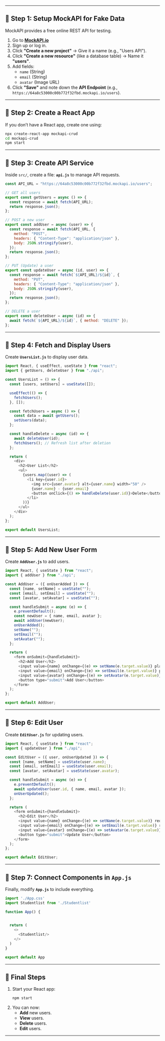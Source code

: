 
---

## 🔹 **Step 1: Setup MockAPI for Fake Data**
MockAPI provides a free online REST API for testing.

1. Go to **[MockAPI.io](https://mockapi.io/)**
2. Sign up or log in.
3. Click **"Create a new project"** → Give it a name (e.g., "Users API").
4. Click **"Create a new resource"** (like a database table) → Name it **"users"**.
5. Add fields:
   - `name` (String)
   - `email` (String)
   - `avatar` (Image URL)
6. Click **"Save"** and note down the **API Endpoint** (e.g., `https://64a8c53000c00b772f32fbd.mockapi.io/users`).

---

## 🔹 **Step 2: Create a React App**
If you don’t have a React app, create one using:

```sh
npx create-react-app mockapi-crud
cd mockapi-crud
npm start
```

---

## 🔹 **Step 3: Create API Service**
Inside `src/`, create a file: **`api.js`** to manage API requests.

```js
const API_URL = "https://64a8c53000c00b772f32fbd.mockapi.io/users";

// GET all users
export const getUsers = async () => {
  const response = await fetch(API_URL);
  return response.json();
};

// POST a new user
export const addUser = async (user) => {
  const response = await fetch(API_URL, {
    method: "POST",
    headers: { "Content-Type": "application/json" },
    body: JSON.stringify(user),
  });
  return response.json();
};

// PUT (Update) a user
export const updateUser = async (id, user) => {
  const response = await fetch(`${API_URL}/${id}`, {
    method: "PUT",
    headers: { "Content-Type": "application/json" },
    body: JSON.stringify(user),
  });
  return response.json();
};

// DELETE a user
export const deleteUser = async (id) => {
  await fetch(`${API_URL}/${id}`, { method: "DELETE" });
};
```

---

## 🔹 **Step 4: Fetch and Display Users**
Create **`UsersList.js`** to display user data.

```js
import React, { useEffect, useState } from "react";
import { getUsers, deleteUser } from "./api";

const UsersList = () => {
  const [users, setUsers] = useState([]);

  useEffect(() => {
    fetchUsers();
  }, []);

  const fetchUsers = async () => {
    const data = await getUsers();
    setUsers(data);
  };

  const handleDelete = async (id) => {
    await deleteUser(id);
    fetchUsers(); // Refresh list after deletion
  };

  return (
    <div>
      <h2>User List</h2>
      <ul>
        {users.map((user) => (
          <li key={user.id}>
            <img src={user.avatar} alt={user.name} width="50" />
            {user.name} - {user.email}
            <button onClick={() => handleDelete(user.id)}>Delete</button>
          </li>
        ))}
      </ul>
    </div>
  );
};

export default UsersList;
```

---

## 🔹 **Step 5: Add New User Form**
Create **`AddUser.js`** to add users.

```js
import React, { useState } from "react";
import { addUser } from "./api";

const AddUser = ({ onUserAdded }) => {
  const [name, setName] = useState("");
  const [email, setEmail] = useState("");
  const [avatar, setAvatar] = useState("");

  const handleSubmit = async (e) => {
    e.preventDefault();
    const newUser = { name, email, avatar };
    await addUser(newUser);
    onUserAdded();
    setName("");
    setEmail("");
    setAvatar("");
  };

  return (
    <form onSubmit={handleSubmit}>
      <h2>Add User</h2>
      <input value={name} onChange={(e) => setName(e.target.value)} placeholder="Name" required />
      <input value={email} onChange={(e) => setEmail(e.target.value)} placeholder="Email" required />
      <input value={avatar} onChange={(e) => setAvatar(e.target.value)} placeholder="Avatar URL" required />
      <button type="submit">Add User</button>
    </form>
  );
};

export default AddUser;
```

---

## 🔹 **Step 6: Edit User**
Create **`EditUser.js`** for updating users.

```js
import React, { useState } from "react";
import { updateUser } from "./api";

const EditUser = ({ user, onUserUpdated }) => {
  const [name, setName] = useState(user.name);
  const [email, setEmail] = useState(user.email);
  const [avatar, setAvatar] = useState(user.avatar);

  const handleSubmit = async (e) => {
    e.preventDefault();
    await updateUser(user.id, { name, email, avatar });
    onUserUpdated();
  };

  return (
    <form onSubmit={handleSubmit}>
      <h2>Edit User</h2>
      <input value={name} onChange={(e) => setName(e.target.value)} required />
      <input value={email} onChange={(e) => setEmail(e.target.value)} required />
      <input value={avatar} onChange={(e) => setAvatar(e.target.value)} required />
      <button type="submit">Update User</button>
    </form>
  );
};

export default EditUser;
```

---

## 🔹 **Step 7: Connect Components in `App.js`**
Finally, modify **`App.js`** to include everything.

```js
import './App.css'
import Studentlist from './Studentlist'

function App() {
  

  return (
    <>
      <Studentlist/>
    </>
  )
}

export default App

```

---

## 🎯 **Final Steps**
1. Start your React app:
   ```sh
   npm start
   ```
2. You can now:
   - **Add** new users.
   - **View** users.
   - **Delete** users.
   - **Edit** users.

---


